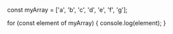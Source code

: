 const myArray = ['a', 'b', 'c', 'd', 'e', 'f', 'g'];
 
for (const element of myArray) {
    console.log(element);
}